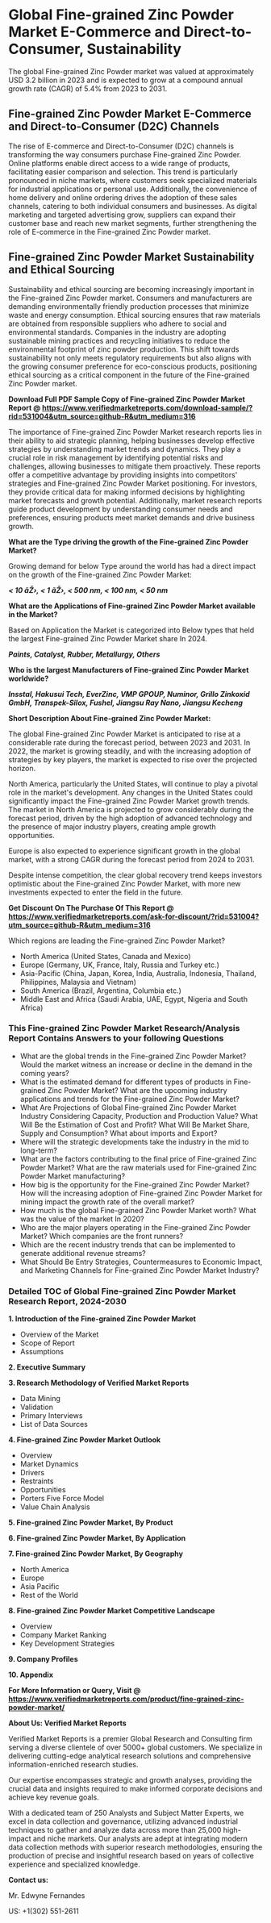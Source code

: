 <h1>Global Fine-grained Zinc Powder Market E-Commerce and Direct-to-Consumer, Sustainability</h1><p class=""><p>The global Fine-grained Zinc Powder market was valued at approximately USD 3.2 billion in 2023 and is expected to grow at a compound annual growth rate (CAGR) of 5.4% from 2023 to 2031.</p> <h2>Fine-grained Zinc Powder Market E-Commerce and Direct-to-Consumer (D2C) Channels</h2> <p>The rise of E-commerce and Direct-to-Consumer (D2C) channels is transforming the way consumers purchase Fine-grained Zinc Powder. Online platforms enable direct access to a wide range of products, facilitating easier comparison and selection. This trend is particularly pronounced in niche markets, where customers seek specialized materials for industrial applications or personal use. Additionally, the convenience of home delivery and online ordering drives the adoption of these sales channels, catering to both individual consumers and businesses. As digital marketing and targeted advertising grow, suppliers can expand their customer base and reach new market segments, further strengthening the role of E-commerce in the Fine-grained Zinc Powder market. <h2>Fine-grained Zinc Powder Market Sustainability and Ethical Sourcing</h2> <p>Sustainability and ethical sourcing are becoming increasingly important in the Fine-grained Zinc Powder market. Consumers and manufacturers are demanding environmentally friendly production processes that minimize waste and energy consumption. Ethical sourcing ensures that raw materials are obtained from responsible suppliers who adhere to social and environmental standards. Companies in the industry are adopting sustainable mining practices and recycling initiatives to reduce the environmental footprint of zinc powder production. This shift towards sustainability not only meets regulatory requirements but also aligns with the growing consumer preference for eco-conscious products, positioning ethical sourcing as a critical component in the future of the Fine-grained Zinc Powder market.</p> </p><p class=""><strong>Download Full PDF Sample Copy of Fine-grained Zinc Powder Market Report @ <a href="https://www.verifiedmarketreports.com/download-sample/?rid=531004&utm_source=github-R&utm_medium=316" target="_blank">https://www.verifiedmarketreports.com/download-sample/?rid=531004&utm_source=github-R&utm_medium=316</a></strong></p><p>The importance of&nbsp;Fine-grained Zinc Powder Market research reports lies in their ability to aid strategic planning, helping businesses develop effective strategies by understanding market trends and dynamics. They play a crucial role in risk management by identifying potential risks and challenges, allowing businesses to mitigate them proactively. These reports offer a competitive advantage by providing insights into competitors' strategies and Fine-grained Zinc Powder Market positioning. For investors, they provide critical data for making informed decisions by highlighting market forecasts and growth potential. Additionally, market research reports guide product development by understanding consumer needs and preferences, ensuring products meet market demands and drive business growth.</p><p><strong>What are the&nbsp;Type driving the growth of the Fine-grained Zinc Powder Market?</strong></p><p id="" class="">Growing demand for below Type around the world has had a direct impact on the growth of the Fine-grained Zinc Powder Market:</p><p class=""><em><strong>< 10 ãŽ›, < 1 ãŽ›, < 500 nm, < 100 nm, < 50 nm</strong></em></p><p class=""><strong>What are the&nbsp;Applications&nbsp;of Fine-grained Zinc Powder Market available in the Market?</strong></p><p id="" class="">Based on Application the Market is categorized into Below types that held the largest Fine-grained Zinc Powder Market share In 2024.</p><p class=""><em><strong>Paints, Catalyst, Rubber, Metallurgy, Others</strong></em></p><p class=""><strong>Who is the largest Manufacturers of Fine-grained Zinc Powder Market worldwide?</strong></p><p><em><strong>Insstal, Hakusui Tech, EverZinc, VMP GPOUP, Numinor, Grillo Zinkoxid GmbH, Transpek-Silox, Fushel, Jiangsu Ray Nano, Jiangsu Kecheng</strong></em></p><p id="" class=""><strong>Short Description About Fine-grained Zinc Powder Market:</strong></p><p>The global Fine-grained Zinc Powder Market is anticipated to rise at a considerable rate during the forecast period, between 2023 and 2031. In 2022, the market is growing steadily, and with the increasing adoption of strategies by key players, the market is expected to rise over the projected horizon.</p><p>North America, particularly the United States, will continue to play a pivotal role in the market's development. Any changes in the United States could significantly impact the Fine-grained Zinc Powder Market growth trends. The market in North America is projected to grow considerably during the forecast period, driven by the high adoption of advanced technology and the presence of major industry players, creating ample growth opportunities.</p><p>Europe is also expected to experience significant growth in the global market, with a strong CAGR during the forecast period from 2024 to 2031.</p><p>Despite intense competition, the clear global recovery trend keeps investors optimistic about the Fine-grained Zinc Powder Market, with more new investments expected to enter the field in the future.</p><p id="" class=""><strong>Get Discount On The Purchase Of This Report @ <a href="https://www.verifiedmarketreports.com/ask-for-discount/?rid=531004?utm_source=github-R&utm_medium=316" target="_blank">https://www.verifiedmarketreports.com/ask-for-discount/?rid=531004?utm_source=github-R&utm_medium=316</a></strong></p><p class="">Which regions are leading the Fine-grained Zinc Powder Market?</p><ul><li>North America (United States, Canada and Mexico)</li><li>Europe (Germany, UK, France, Italy, Russia and Turkey etc.)</li><li>Asia-Pacific (China, Japan, Korea, India, Australia, Indonesia, Thailand, Philippines, Malaysia and Vietnam)</li><li>South America (Brazil, Argentina, Columbia etc.)</li><li>Middle East and Africa (Saudi Arabia, UAE, Egypt, Nigeria and South Africa)</li></ul><h3 id="" class="">This Fine-grained Zinc Powder Market Research/Analysis Report Contains Answers to your following Questions</h3><ul><li>What are the global trends in the Fine-grained Zinc Powder Market? Would the market witness an increase or decline in the demand in the coming years?</li><li>What is the estimated demand for different types of products in Fine-grained Zinc Powder Market? What are the upcoming industry applications and trends for the Fine-grained Zinc Powder Market?</li><li>What Are Projections of Global Fine-grained Zinc Powder Market Industry Considering Capacity, Production and Production Value? What Will Be the Estimation of Cost and Profit? What Will Be Market Share, Supply and Consumption? What about imports and Export?</li><li>Where will the strategic developments take the industry in the mid to long-term?</li><li>What are the factors contributing to the final price of Fine-grained Zinc Powder Market? What are the raw materials used for Fine-grained Zinc Powder Market manufacturing?</li><li>How big is the opportunity for the Fine-grained Zinc Powder Market? How will the increasing adoption of Fine-grained Zinc Powder Market for mining impact the growth rate of the overall market?</li><li>How much is the global Fine-grained Zinc Powder Market worth? What was the value of the market In 2020?</li><li>Who are the major players operating in the Fine-grained Zinc Powder Market? Which companies are the front runners?</li><li>Which are the recent industry trends that can be implemented to generate additional revenue streams?</li><li>What Should Be Entry Strategies, Countermeasures to Economic Impact, and Marketing Channels for Fine-grained Zinc Powder Market Industry?</li></ul><h3 id="" class="">Detailed TOC of Global Fine-grained Zinc Powder Market Research Report, 2024-2030</h3><p id="" class=""><strong>1. Introduction of the Fine-grained Zinc Powder Market</strong></p><ul><li>Overview of the Market</li><li>Scope of Report</li><li>Assumptions</li></ul><p id="" class=""><strong>2. Executive Summary</strong></p><p id="" class=""><strong>3. Research Methodology of Verified Market Reports</strong></p><ul><li>Data Mining</li><li>Validation</li><li>Primary Interviews</li><li>List of Data Sources</li></ul><p id="" class=""><strong>4. Fine-grained Zinc Powder Market Outlook</strong></p><ul><li>Overview</li><li>Market Dynamics</li><li>Drivers</li><li>Restraints</li><li>Opportunities</li><li>Porters Five Force Model</li><li>Value Chain Analysis</li></ul><p id="" class=""><strong>5. Fine-grained Zinc Powder Market, By Product</strong></p><p id="" class=""><strong>6. Fine-grained Zinc Powder Market, By Application</strong></p><p id="" class=""><strong>7. Fine-grained Zinc Powder Market, By Geography</strong></p><ul><li>North America</li><li>Europe</li><li>Asia Pacific</li><li>Rest of the World</li></ul><p id="" class=""><strong>8. Fine-grained Zinc Powder Market Competitive Landscape</strong></p><ul><li>Overview</li><li>Company Market Ranking</li><li>Key Development Strategies</li></ul><p id="" class=""><strong>9. Company Profiles</strong></p><p id="" class=""><strong>10. Appendix</strong></p><p id="" class=""><strong>For More Information or Query, Visit @ <a href="https://www.verifiedmarketreports.com/product/fine-grained-zinc-powder-market/" target="_blank">https://www.verifiedmarketreports.com/product/fine-grained-zinc-powder-market/</a></strong></p><p id="" class=""><strong>About Us: Verified Market Reports</strong></p><p id="" class="">Verified Market Reports is a premier Global Research and Consulting firm serving a diverse clientele of over 5000+ global customers. We specialize in delivering cutting-edge analytical research solutions and comprehensive information-enriched research studies.</p><p id="" class="">Our expertise encompasses strategic and growth analyses, providing the crucial data and insights required to make informed corporate decisions and achieve key revenue goals.</p><p id="" class="">With a dedicated team of 250 Analysts and Subject Matter Experts, we excel in data collection and governance, utilizing advanced industrial techniques to gather and analyze data across more than 25,000 high-impact and niche markets. Our analysts are adept at integrating modern data collection methods with superior research methodologies, ensuring the production of precise and insightful research based on years of collective experience and specialized knowledge.</p><p id="" class=""><strong>Contact us:</strong></p><p id="" class="">Mr. Edwyne Fernandes</p><p id="" class="">US: +1(302) 551-2611</p>